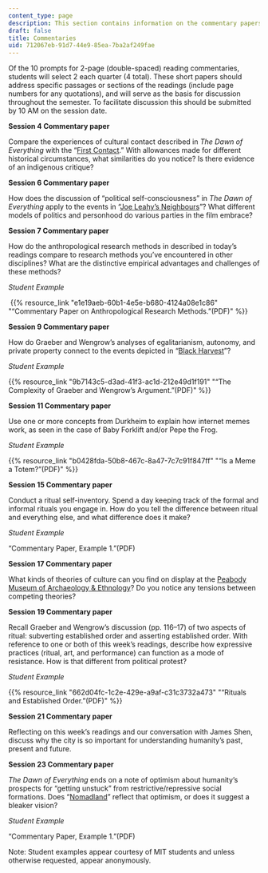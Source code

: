```yaml
---
content_type: page
description: This section contains information on the commentary papers.
draft: false
title: Commentaries
uid: 712067eb-91d7-44e9-85ea-7ba2af249fae
---
```

Of the 10 prompts for 2-page (double-spaced) reading commentaries, students will select 2 each quarter (4 total). These short papers should address specific passages or sections of the readings (include page numbers for any quotations), and will serve as the basis for discussion throughout the semester. To facilitate discussion this should be submitted by 10 AM on the session date.

**Session 4 Commentary paper**

Compare the experiences of cultural contact described in *The Dawn of Everything* with the “[First Contact](https://www.imdb.com/title/tt0085544/?ref_=nv_sr_srsg_4).” With allowances made for different historical circumstances, what similarities do you notice? Is there evidence of an indigenous critique?

**Session 6 Commentary paper**

How does the discussion of “political self-consciousness” in *The Dawn of Everything* apply to the events in “[Joe Leahy’s Neighbours](https://www.imdb.com/title/tt0460476/?ref_=nv_sr_srsg_0)”? What different models of politics and personhood do various parties in the film embrace?

**Session 7 Commentary paper**

How do the anthropological research methods in described in today’s readings compare to research methods you’ve encountered in other disciplines? What are the distinctive empirical advantages and challenges of these methods?

*Student Example*

 {{% resource_link "e1e19aeb-60b1-4e5e-b680-4124a08e1c86" "“Commentary Paper on Anthropological Research Methods.”(PDF)" %}}

**Session 9 Commentary paper**

How do Graeber and Wengrow’s analyses of egalitarianism, autonomy, and private property connect to the events depicted in “[Black Harvest](https://www.imdb.com/title/tt0103817/?ref_=fn_al_tt_1)”?

*Student Example*

{{% resource_link "9b7143c5-d3ad-41f3-ac1d-212e49d1f191" "“The Complexity of Graeber and Wengrow’s Argument.”(PDF)" %}}

**Session 11 Commentary paper**

Use one or more concepts from Durkheim to explain how internet memes work, as seen in the case of Baby Forklift and/or Pepe the Frog.

*Student Example*

{{% resource_link "b0428fda-50b8-467c-8a47-7c7c91f847ff" "“Is a Meme a Totem?”(PDF)" %}}

**Session 15 Commentary paper**

Conduct a ritual self-inventory. Spend a day keeping track of the formal and informal rituals you engage in. How do you tell the difference between ritual and everything else, and what difference does it make?

*Student Example*

“Commentary Paper, Example 1.”(PDF)

**Session 17 Commentary paper**

What kinds of theories of culture can you find on display at the [Peabody Museum of Archaeology & Ethnology](https://peabody.harvard.edu/home)? Do you notice any tensions between competing theories?

**Session 19 Commentary paper**

Recall Graeber and Wengrow’s discussion (pp. 116–17) of two aspects of ritual: subverting established order and asserting established order. With reference to one or both of this week’s readings, describe how expressive practices (ritual, art, and performance) can function as a mode of resistance. How is that different from political protest?

*Student Example*

{{% resource_link "662d04fc-1c2e-429e-a9af-c31c3732a473" "“Rituals and Established Order.”(PDF)" %}}

**Session 21 Commentary paper**

Reflecting on this week’s readings and our conversation with James Shen, discuss why the city is so important for understanding humanity’s past, present and future.

**Session 23 Commentary paper**

*The* *Dawn of Everything* ends on a note of optimism about humanity’s prospects for “getting unstuck” from restrictive/repressive social formations. Does “[Nomadland](https://www.imdb.com/title/tt9770150/?ref_=fn_al_tt_1)” reflect that optimism, or does it suggest a bleaker vision?

*Student Example*

“Commentary Paper, Example 1.”(PDF)

Note: Student examples appear courtesy of MIT students and unless otherwise requested, appear anonymously.